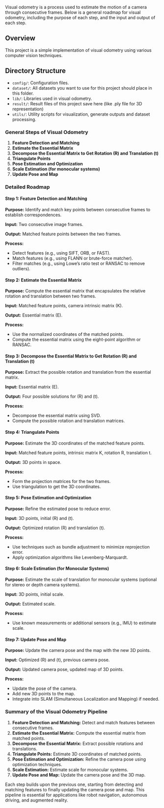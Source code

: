 Visual odometry is a process used to estimate the motion of a camera through consecutive frames. Below is a general roadmap for visual odometry, including the purpose of each step, and the input and output of each step.
## Overview
This project is a simple implementation of visual odometry using various computer vision techniques.

## Directory Structure
- `config/`: Configuration files.
- `dataset/`: All datasets you want to use for this project should place in this folder.
- `lib/`: Libraries used in visual odometry.
- `result/`: Result files of this project save here (like .ply file for 3D representation)
- `utils/`: Utility scripts for visualization, generate outputs and dataset processing.

### General Steps of Visual Odometry

1. **Feature Detection and Matching**
2. **Estimate the Essential Matrix**
3. **Decompose the Essential Matrix to Get Rotation (R) and Translation (t)**
4. **Triangulate Points**
5. **Pose Estimation and Optimization**
6. **Scale Estimation (for monocular systems)**
7. **Update Pose and Map**

### Detailed Roadmap

#### Step 1: Feature Detection and Matching

**Purpose:** Identify and match key points between consecutive frames to establish correspondences.

**Input:** Two consecutive image frames.

**Output:** Matched feature points between the two frames.

**Process:**
- Detect features (e.g., using SIFT, ORB, or FAST).
- Match features (e.g., using FLANN or brute-force matcher).
- Filter matches (e.g., using Lowe’s ratio test or RANSAC to remove outliers).

#### Step 2: Estimate the Essential Matrix

**Purpose:** Compute the essential matrix that encapsulates the relative rotation and translation between two frames.

**Input:** Matched feature points, camera intrinsic matrix (K).

**Output:** Essential matrix (E).

**Process:**
- Use the normalized coordinates of the matched points.
- Compute the essential matrix using the eight-point algorithm or RANSAC.

#### Step 3: Decompose the Essential Matrix to Get Rotation (R) and Translation (t)

**Purpose:** Extract the possible rotation and translation from the essential matrix.

**Input:** Essential matrix (E).

**Output:** Four possible solutions for (R) and (t).

**Process:**
- Decompose the essential matrix using SVD.
- Compute the possible rotation and translation matrices.

#### Step 4: Triangulate Points

**Purpose:** Estimate the 3D coordinates of the matched feature points.

**Input:** Matched feature points, intrinsic matrix K, rotation R, translation t.

**Output:** 3D points in space.

**Process:**
- Form the projection matrices for the two frames.
- Use triangulation to get the 3D coordinates.

#### Step 5: Pose Estimation and Optimization

**Purpose:** Refine the estimated pose to reduce error.

**Input:** 3D points, initial (R) and (t).

**Output:** Optimized rotation (R) and translation (t).

**Process:**
- Use techniques such as bundle adjustment to minimize reprojection error.
- Apply optimization algorithms like Levenberg-Marquardt.

#### Step 6: Scale Estimation (for Monocular Systems)

**Purpose:** Estimate the scale of translation for monocular systems (optional for stereo or depth camera systems).

**Input:** 3D points, initial scale.

**Output:** Estimated scale.

**Process:**
- Use known measurements or additional sensors (e.g., IMU) to estimate scale.

#### Step 7: Update Pose and Map

**Purpose:** Update the camera pose and the map with the new 3D points.

**Input:** Optimized (R) and (t), previous camera pose.

**Output:** Updated camera pose, updated map of 3D points.

**Process:**
- Update the pose of the camera.
- Add new 3D points to the map.
- Integrate into SLAM (Simultaneous Localization and Mapping) if needed.

### Summary of the Visual Odometry Pipeline

1. **Feature Detection and Matching:** Detect and match features between consecutive frames.
2. **Estimate the Essential Matrix:** Compute the essential matrix from matched points.
3. **Decompose the Essential Matrix:** Extract possible rotations and translations.
4. **Triangulate Points:** Estimate 3D coordinates of matched points.
5. **Pose Estimation and Optimization:** Refine the camera pose using optimization techniques.
6. **Scale Estimation:** Estimate scale for monocular systems.
7. **Update Pose and Map:** Update the camera pose and the 3D map.

Each step builds upon the previous one, starting from detecting and matching features to finally updating the camera pose and map. This pipeline is essential for applications like robot navigation, autonomous driving, and augmented reality.
